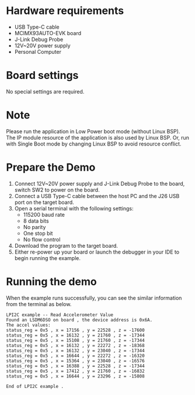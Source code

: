 Hardware requirements
=====================
- USB Type-C cable
- MCIMX93AUTO-EVK  board
- J-Link Debug Probe
- 12V~20V power supply
- Personal Computer

Board settings
============
No special settings are required.

Note
====
Please run the application in Low Power boot mode (without Linux BSP).
The IP module resource of the application is also used by Linux BSP.
Or, run with Single Boot mode by changing Linux BSP to avoid resource
conflict.

Prepare the Demo
===============
1.  Connect 12V~20V power supply and J-Link Debug Probe to the board, switch SW2 to power on the board.
2.  Connect a USB Type-C cable between the host PC and the J26 USB port on the target board.
3.  Open a serial terminal with the following settings:
    - 115200 baud rate
    - 8 data bits
    - No parity
    - One stop bit
    - No flow control
4.  Download the program to the target board.
5.  Either re-power up your board or launch the debugger in your IDE to begin running the example.

Running the demo
================
When the example runs successfully, you can see the similar information from the terminal as below.

~~~~~~~~~~~~~~~~~~~~~
LPI2C example -- Read Accelerometer Value
Found an LSDM6DSO on board , the device address is 0x6A.
The accel values:
status_reg = 0x5 , x = 17156 , y = 22528 , z = -17600
status_reg = 0x5 , x = 16132 , y = 21760 , z = -17344
status_reg = 0x5 , x = 15108 , y = 21760 , z = -17344
status_reg = 0x5 , x = 16132 , y = 22272 , z = -18368
status_reg = 0x5 , x = 16132 , y = 23040 , z = -17344
status_reg = 0x5 , x = 16644 , y = 22272 , z = -16320
status_reg = 0x5 , x = 15364 , y = 23040 , z = -16576
status_reg = 0x5 , x = 16388 , y = 22528 , z = -17344
status_reg = 0x5 , x = 17412 , y = 21760 , z = -16832
status_reg = 0x5 , x = 16644 , y = 23296 , z = -15808

End of LPI2C example .
~~~~~~~~~~~~~~~~~~~~~
